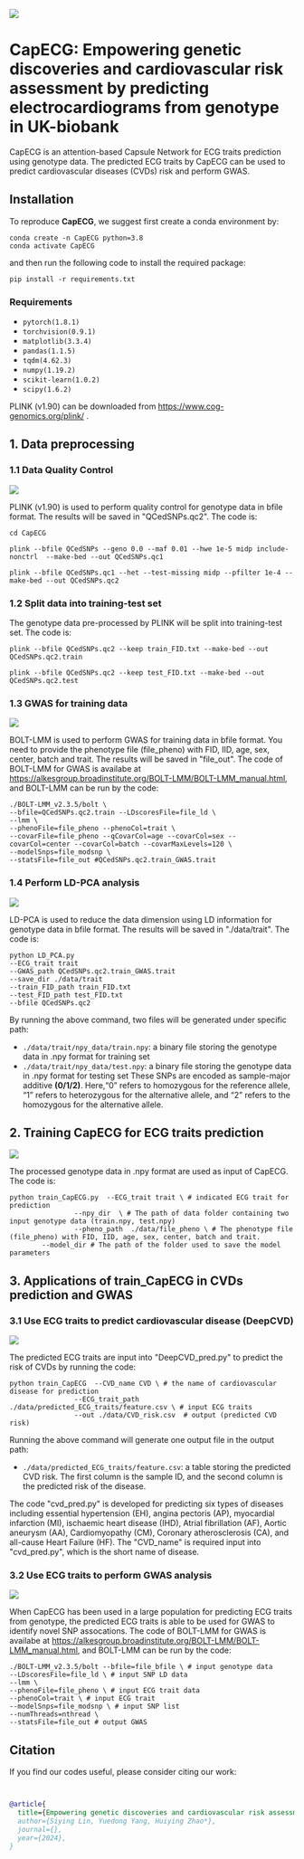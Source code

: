 ![](figures/Pipeline.png)

# CapECG: Empowering genetic discoveries and cardiovascular risk assessment by predicting electrocardiograms from genotype in UK-biobank 
CapECG is an attention-based Capsule Network for ECG traits prediction using genotype data. The predicted ECG traits by CapECG can be used to predict cardiovascular diseases (CVDs) risk and perform GWAS.

## Installation

To reproduce **CapECG**, we suggest first create a conda environment by:

~~~shell
conda create -n CapECG python=3.8
conda activate CapECG
~~~

and then run the following code to install the required package:

~~~shell
pip install -r requirements.txt
~~~
### Requirements
- `pytorch(1.8.1)`
- `torchvision(0.9.1)`
- `matplotlib(3.3.4)`
- `pandas(1.1.5)`
- `tqdm(4.62.3)`
- `numpy(1.19.2)`
- `scikit-learn(1.0.2)`
- `scipy(1.6.2)`

PLINK (v1.90) can be downloaded from  https://www.cog-genomics.org/plink/ .

## 1. Data preprocessing

### 1.1 Data Quality Control

![](figures/Step1.1.png)

PLINK (v1.90) is used to perform quality control for genotype data in bfile format. The results will be saved in "QCedSNPs.qc2". The code is:

```
cd CapECG

plink --bfile QCedSNPs --geno 0.0 --maf 0.01 --hwe 1e-5 midp include-nonctrl  --make-bed --out QCedSNPs.qc1

plink --bfile QCedSNPs.qc1 --het --test-missing midp --pfilter 1e-4 --make-bed --out QCedSNPs.qc2
```

### 1.2 Split data into training-test set

The genotype data pre-processed by PLINK will be split into training-test set. The code is:

```
plink --bfile QCedSNPs.qc2 --keep train_FID.txt --make-bed --out QCedSNPs.qc2.train

plink --bfile QCedSNPs.qc2 --keep test_FID.txt --make-bed --out QCedSNPs.qc2.test
```

### 1.3 GWAS for training data

![](figures/Step1.3.png)

BOLT-LMM is used to perform GWAS for training data in bfile format. You need to provide the phenotype file (file_pheno) with FID, IID, age, sex, center, batch and trait. The results will be saved in "file_out". The code of BOLT-LMM for GWAS is availabe at  https://alkesgroup.broadinstitute.org/BOLT-LMM/BOLT-LMM_manual.html, and BOLT-LMM can be run by the code:


```
./BOLT-LMM_v2.3.5/bolt \
--bfile=QCedSNPs.qc2.train --LDscoresFile=file_ld \
--lmm \
--phenoFile=file_pheno --phenoCol=trait \
--covarFile=file_pheno --qCovarCol=age --covarCol=sex --covarCol=center --covarCol=batch --covarMaxLevels=120 \
--modelSnps=file_modsnp \
--statsFile=file_out #QCedSNPs.qc2.train_GWAS.trait
```

### 1.4 Perform LD-PCA analysis

![](figures/Step1.4.png)

LD-PCA is used to reduce the data dimension using LD information for genotype data in bfile format. The results will be saved in "./data/trait". The code is:

```
python LD_PCA.py 
--ECG_trait trait 
--GWAS_path QCedSNPs.qc2.train_GWAS.trait 
--save_dir ./data/trait 
--train_FID_path train_FID.txt 
--test_FID_path test_FID.txt 
--bfile QCedSNPs.qc2
```
By running the above command, two files will be generated under specific path: 
- `./data/trait/npy_data/train.npy`: a binary file storing the genotype data in .npy format for training set
- `./data/trait/npy_data/test.npy`: a binary file storing the genotype data in .npy format for testing set
These SNPs are encoded as sample-major additive **(0/1/2)**. Here,“0” refers to homozygous for the reference allele, “1” refers to heterozygous for the alternative allele, and “2” refers to the homozygous for the alternative allele. 

## 2. Training CapECG for ECG traits prediction

![](figures/Step2.png)

The processed genotype data in .npy format are used as input of CapECG.  The code is:

```
python train_CapECG.py  --ECG_trait trait \ # indicated ECG trait for prediction
                --npy_dir  \ # The path of data folder containing two input genotype data (train.npy, test.npy)
                --pheno_path  ./data/file_pheno \ # The phenotype file (file_pheno) with FID, IID, age, sex, center, batch and trait.
		--model_dir # The path of the folder used to save the model parameters
```

## 3. Applications of train_CapECG in CVDs prediction and GWAS

### 3.1 Use ECG traits to predict cardiovascular disease (DeepCVD)

![](figures/Step3.1.png)

The predicted ECG traits are input into "DeepCVD_pred.py" to predict the risk of CVDs by running the code:
```
python train_CapECG  --CVD_name CVD \ # the name of cardiovascular disease for prediction
                --ECG_trait_path  ./data/predicted_ECG_traits/feature.csv \ # input ECG traits
                --out ./data/CVD_risk.csv  # output (predicted CVD risk)
```
Running the above command will generate one output file in the output path:
- `./data/predicted_ECG_traits/feature.csv`: a table storing the predicted CVD risk. The first column is the sample ID, and the second column is the predicted risk of the disease.

The code "cvd_pred.py" is developed for predicting six types of diseases including essential hypertension (EH), angina pectoris (AP), myocardial infarction (MI), ischaemic heart disease (IHD), Atrial fibrillation (AF), Aortic aneurysm (AA), Cardiomyopathy (CM), Coronary atherosclerosis (CA), and all-cause Heart Failure (HF).
The "CVD_name" is required input into "cvd_pred.py", which is the short name of disease.


### 3.2 Use ECG traits to perform GWAS analysis

![](figures/Step3.2.png)

When CapECG has been used in a large population for predicting ECG traits from genotype, the predicted ECG traits is able to be used for GWAS to identify novel SNP assocations. The code of BOLT-LMM for GWAS is availabe at  https://alkesgroup.broadinstitute.org/BOLT-LMM/BOLT-LMM_manual.html, and BOLT-LMM can be run by the code:

```
./BOLT-LMM_v2.3.5/bolt --bfile=file_bfile \ # input genotype data
--LDscoresFile=file_ld \ # input SNP LD data
--lmm \
--phenoFile=file_pheno \ # input ECG trait data
--phenoCol=trait \ # input ECG trait
--modelSnps=file_modsnp \ # input SNP list
--numThreads=nthread \
--statsFile=file_out # output GWAS
```

## Citation

If you find our codes useful, please consider citing our work:

~~~bibtex


@article{
  title={Empowering genetic discoveries and cardiovascular risk assessment by predicting electrocardiograms from genotype in UK-biobank},
  author={Siying Lin, Yuedong Yang, Huiying Zhao*},
  journal={},
  year={2024},
}
~~~
